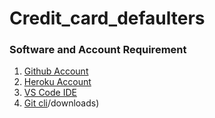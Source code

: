 # Credit_card_defaulters

### Software and Account Requirement

1. [Github Account](https://github.com)
2. [Heroku Account](https://dashoard.heroku.com/login)
3. [VS Code IDE](https://code.visualstudio.com/download)
4. [Git cli]('https://git-scm.com)/downloads)